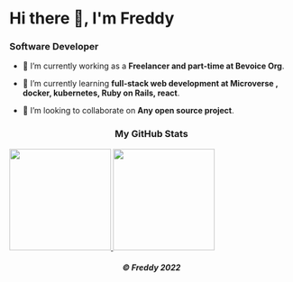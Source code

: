 <h1>Hi there 👋, I'm Freddy</h1>
<h3>Software Developer</h3>

- 🔭 I’m currently working as a **Freelancer and part-time at Bevoice Org**.

- 🌱 I’m currently learning **full-stack web development at Microverse , docker, kubernetes, Ruby on Rails, react**.

- 👯 I’m looking to collaborate on **Any open source project**.
 <h3 align="center">My GitHub Stats</h3> 

<div>
  <a href="https://github.com/freddykaberuka">
  <img height="180em" src="https://github-readme-stats.vercel.app/api?username=freddykaberuka&show_icons=true&theme=gruvbox&include_all_commits=true&count_private=true"/>
  <img height="180em" src="https://github-readme-stats.vercel.app/api/top-langs/?username=freddykaberuka&layout=compact&langs_count=7&theme=gruvbox"/>
</a>
</div>
<h5 align="center">©️ Freddy 2022</h5>
